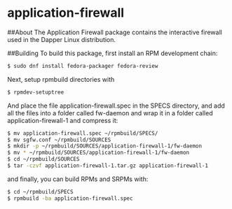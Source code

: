 # application-firewall

##About
The Application Firewall package contains the interactive firewall used in the Dapper Linux distribution. 

##Building
To build this package, first install an RPM development chain:

```bash
$ sudo dnf install fedora-packager fedora-review

```

Next, setup rpmbuild directories with

```bash
$ rpmdev-setuptree
```
And place the file application-firewall.spec in the SPECS directory, and add all the files into a folder called fw-daemon and wrap it in a folder called application-firewall-1 and compress it:
```bash
$ mv application-firewall.spec ~/rpmbuild/SPECS/
$ mv sgfw.conf ~/rpmbuild/SOURCES
$ mkdir -p ~/rpmbuild/SOURCES/application-firewall-1/fw-daemon
$ mv * ~/rpmbuild/SOURCES/application-firewall-1/fw-daemon
$ cd ~/rpmbuild/SOURCES
$ tar -czvf application-firewall-1.tar.gz application-firewall-1
```

and finally, you can build RPMs and SRPMs with:
```bash
$ cd ~/rpmbuild/SPECS
$ rpmbuild -ba application-firewall.spec
```


